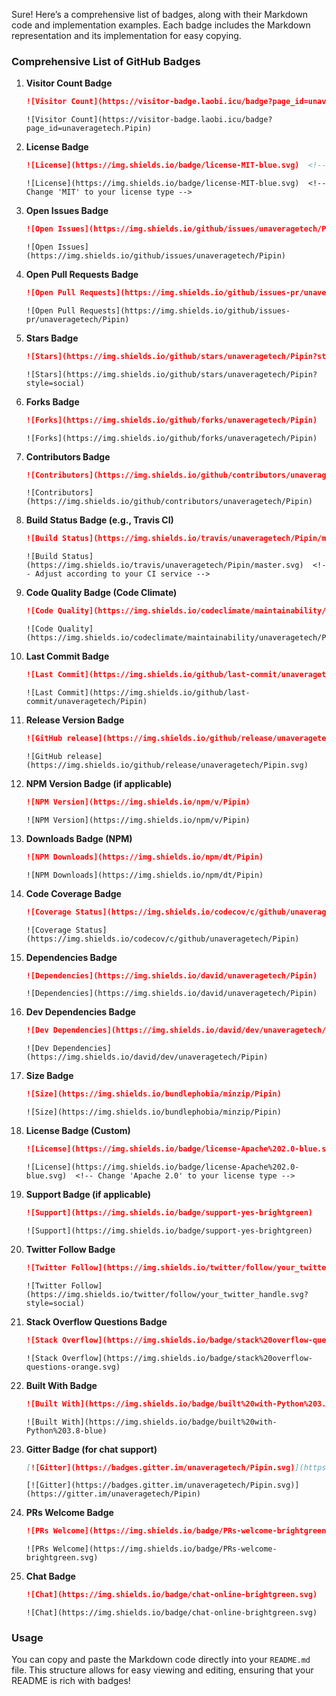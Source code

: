Sure! Here’s a comprehensive list of badges, along with their Markdown code and implementation examples. Each badge includes the Markdown representation and its implementation for easy copying.

### Comprehensive List of GitHub Badges

1. **Visitor Count Badge**
   ```markdown
   ![Visitor Count](https://visitor-badge.laobi.icu/badge?page_id=unaveragetech.Pipin)
   ```
   ```
   ![Visitor Count](https://visitor-badge.laobi.icu/badge?page_id=unaveragetech.Pipin)
   ```

2. **License Badge**
   ```markdown
   ![License](https://img.shields.io/badge/license-MIT-blue.svg)  <!-- Change 'MIT' to your license type -->
   ```
   ```
   ![License](https://img.shields.io/badge/license-MIT-blue.svg)  <!-- Change 'MIT' to your license type -->
   ```

3. **Open Issues Badge**
   ```markdown
   ![Open Issues](https://img.shields.io/github/issues/unaveragetech/Pipin)
   ```
   ```
   ![Open Issues](https://img.shields.io/github/issues/unaveragetech/Pipin)
   ```

4. **Open Pull Requests Badge**
   ```markdown
   ![Open Pull Requests](https://img.shields.io/github/issues-pr/unaveragetech/Pipin)
   ```
   ```
   ![Open Pull Requests](https://img.shields.io/github/issues-pr/unaveragetech/Pipin)
   ```

5. **Stars Badge**
   ```markdown
   ![Stars](https://img.shields.io/github/stars/unaveragetech/Pipin?style=social)
   ```
   ```
   ![Stars](https://img.shields.io/github/stars/unaveragetech/Pipin?style=social)
   ```

6. **Forks Badge**
   ```markdown
   ![Forks](https://img.shields.io/github/forks/unaveragetech/Pipin)
   ```
   ```
   ![Forks](https://img.shields.io/github/forks/unaveragetech/Pipin)
   ```

7. **Contributors Badge**
   ```markdown
   ![Contributors](https://img.shields.io/github/contributors/unaveragetech/Pipin)
   ```
   ```
   ![Contributors](https://img.shields.io/github/contributors/unaveragetech/Pipin)
   ```

8. **Build Status Badge (e.g., Travis CI)**
   ```markdown
   ![Build Status](https://img.shields.io/travis/unaveragetech/Pipin/master.svg)  <!-- Adjust according to your CI service -->
   ```
   ```
   ![Build Status](https://img.shields.io/travis/unaveragetech/Pipin/master.svg)  <!-- Adjust according to your CI service -->
   ```

9. **Code Quality Badge (Code Climate)**
   ```markdown
   ![Code Quality](https://img.shields.io/codeclimate/maintainability/unaveragetech/Pipin)
   ```
   ```
   ![Code Quality](https://img.shields.io/codeclimate/maintainability/unaveragetech/Pipin)
   ```

10. **Last Commit Badge**
    ```markdown
    ![Last Commit](https://img.shields.io/github/last-commit/unaveragetech/Pipin)
    ```
    ```
    ![Last Commit](https://img.shields.io/github/last-commit/unaveragetech/Pipin)
    ```

11. **Release Version Badge**
    ```markdown
    ![GitHub release](https://img.shields.io/github/release/unaveragetech/Pipin.svg)
    ```
    ```
    ![GitHub release](https://img.shields.io/github/release/unaveragetech/Pipin.svg)
    ```

12. **NPM Version Badge (if applicable)**
    ```markdown
    ![NPM Version](https://img.shields.io/npm/v/Pipin)
    ```
    ```
    ![NPM Version](https://img.shields.io/npm/v/Pipin)
    ```

13. **Downloads Badge (NPM)**
    ```markdown
    ![NPM Downloads](https://img.shields.io/npm/dt/Pipin)
    ```
    ```
    ![NPM Downloads](https://img.shields.io/npm/dt/Pipin)
    ```

14. **Code Coverage Badge**
    ```markdown
    ![Coverage Status](https://img.shields.io/codecov/c/github/unaveragetech/Pipin)
    ```
    ```
    ![Coverage Status](https://img.shields.io/codecov/c/github/unaveragetech/Pipin)
    ```

15. **Dependencies Badge**
    ```markdown
    ![Dependencies](https://img.shields.io/david/unaveragetech/Pipin)
    ```
    ```
    ![Dependencies](https://img.shields.io/david/unaveragetech/Pipin)
    ```

16. **Dev Dependencies Badge**
    ```markdown
    ![Dev Dependencies](https://img.shields.io/david/dev/unaveragetech/Pipin)
    ```
    ```
    ![Dev Dependencies](https://img.shields.io/david/dev/unaveragetech/Pipin)
    ```

17. **Size Badge**
    ```markdown
    ![Size](https://img.shields.io/bundlephobia/minzip/Pipin)
    ```
    ```
    ![Size](https://img.shields.io/bundlephobia/minzip/Pipin)
    ```

18. **License Badge (Custom)**
    ```markdown
    ![License](https://img.shields.io/badge/license-Apache%202.0-blue.svg)  <!-- Change 'Apache 2.0' to your license type -->
    ```
    ```
    ![License](https://img.shields.io/badge/license-Apache%202.0-blue.svg)  <!-- Change 'Apache 2.0' to your license type -->
    ```

19. **Support Badge (if applicable)**
    ```markdown
    ![Support](https://img.shields.io/badge/support-yes-brightgreen)
    ```
    ```
    ![Support](https://img.shields.io/badge/support-yes-brightgreen)
    ```

20. **Twitter Follow Badge**
    ```markdown
    ![Twitter Follow](https://img.shields.io/twitter/follow/your_twitter_handle.svg?style=social)
    ```
    ```
    ![Twitter Follow](https://img.shields.io/twitter/follow/your_twitter_handle.svg?style=social)
    ```

21. **Stack Overflow Questions Badge**
    ```markdown
    ![Stack Overflow](https://img.shields.io/badge/stack%20overflow-questions-orange.svg)
    ```
    ```
    ![Stack Overflow](https://img.shields.io/badge/stack%20overflow-questions-orange.svg)
    ```

22. **Built With Badge**
    ```markdown
    ![Built With](https://img.shields.io/badge/built%20with-Python%203.8-blue)
    ```
    ```
    ![Built With](https://img.shields.io/badge/built%20with-Python%203.8-blue)
    ```

23. **Gitter Badge (for chat support)**
    ```markdown
    [![Gitter](https://badges.gitter.im/unaveragetech/Pipin.svg)](https://gitter.im/unaveragetech/Pipin)
    ```
    ```
    [![Gitter](https://badges.gitter.im/unaveragetech/Pipin.svg)](https://gitter.im/unaveragetech/Pipin)
    ```

24. **PRs Welcome Badge**
    ```markdown
    ![PRs Welcome](https://img.shields.io/badge/PRs-welcome-brightgreen.svg)
    ```
    ```
    ![PRs Welcome](https://img.shields.io/badge/PRs-welcome-brightgreen.svg)
    ```

25. **Chat Badge**
    ```markdown
    ![Chat](https://img.shields.io/badge/chat-online-brightgreen.svg)
    ```
    ```
    ![Chat](https://img.shields.io/badge/chat-online-brightgreen.svg)
    ```

### Usage

You can copy and paste the Markdown code directly into your `README.md` file. This structure allows for easy viewing and editing, ensuring that your README is rich with badges!
